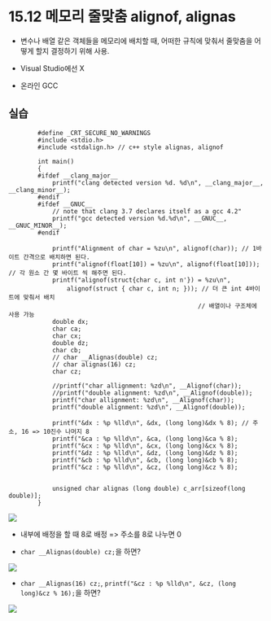 # 15.12 메모리 줄맞춤 alignof, alignas

* 변수나 배열 같은 객체들을 메모리에 배치할 때, 어떠한 규칙에 맞춰서 줄맞춤을 어떻게 할지 결정하기 위해 사용.

* Visual Studio에선 X
* 온라인 GCC

## 실습

            #define _CRT_SECURE_NO_WARNINGS
            #include <stdio.h>
            #include <stdalign.h> // c++ style alignas, alignof

            int main()
            {
            #ifdef __clang_major__
                printf("clang detected version %d. %d\n", __clang_major__, __clang_minor__);
            #endif
            #ifdef __GNUC__
                // note that clang 3.7 declares itself as a gcc 4.2"
                printf("gcc detected version %d.%d\n", __GNUC__, __GNUC_MINOR__);
            #endif

                printf("Alignment of char = %zu\n", alignof(char)); // 1바이트 간격으로 배치하면 된다.
                printf("alignof(float[10]) = %zu\n", alignof(float[10])); // 각 원소 간 몇 바이트 씩 해주면 된다.
                printf("alignof(struct{char c, int n'}) = %zu\n",
                    alignof(struct { char c, int n; })); // 더 큰 int 4바이트에 맞춰서 배치
                                                        // 배열이나 구조체에 사용 가능
                double dx;
                char ca;
                char cx;
                double dz;
                char cb;
                // char __Alignas(double) cz;
                // char alignas(16) cz;
                char cz;

                //printf("char allignment: %zd\n", __Alignof(char));
                //printf("double alignment: %zd\n", __Alignof(double));
                printf("char allignment: %zd\n", __Alignof(char));
                printf("double alignment: %zd\n", __Alignof(double));

                printf("&dx : %p %lld\n", &dx, (long long)&dx % 8); // 주소, 16 => 10진수 나머지 8
                printf("&ca : %p %lld\n", &ca, (long long)&ca % 8);
                printf("&cx : %p %lld\n", &cx, (long long)&cx % 8);
                printf("&dz : %p %lld\n", &dz, (long long)&dz % 8);
                printf("&cb : %p %lld\n", &cb, (long long)&cb % 8);
                printf("&cz : %p %lld\n", &cz, (long long)&cz % 8);


                unsigned char alignas (long double) c_arr[sizeof(long double)];
            }

<img src="https://github.com/uber9ma/following_C/blob/master/images/chapter15/bit21.png?raw=true">

* 내부에 배정을 할 때 8로 배정 => 주소를 8로 나누면 0

* `char __Alignas(double) cz;`을 하면?

<img src="https://github.com/uber9ma/following_C/blob/master/images/chapter15/bit22.png?raw=true">

* `char __Alignas(16) cz;`, `printf("&cz : %p %lld\n", &cz, (long long)&cz % 16);`을 하면?

<img src="https://github.com/uber9ma/following_C/blob/master/images/chapter15/bit22png?raw=true">


